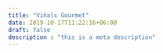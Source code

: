 ```yaml
---
title: "Viñals Gourmet"
date: 2019-10-17T11:22:16+06:00
draft: false
description : "this is a meta description"
---
```


